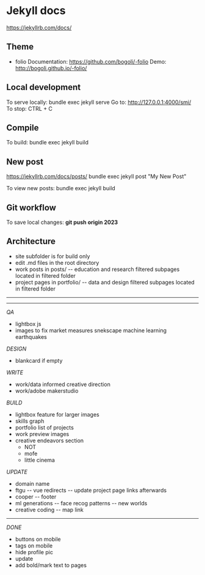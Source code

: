 # Jekyll docs
https://jekyllrb.com/docs/

## Theme
 *  folio
Documentation: https://github.com/bogoli/-folio
Demo: http://bogoli.github.io/-folio/


## Local development
To serve locally: 
    bundle exec jekyll serve
Go to: http://127.0.0.1:4000/smi/
To stop: CTRL + C

## Compile
To build: 
    bundle exec jekyll build


## New post
https://jekyllrb.com/docs/posts/
    bundle exec jekyll post "My New Post"

To view new posts: 
    bundle exec jekyll build

## Git workflow
To save local changes: 
    **git push origin 2023**


## Architecture
- site subfolder is for build only
- edit .md files in the root directory
- work posts in posts/
    -- education and research filtered subpages located in filtered folder
- project pages in portfolio/
    -- data and design filtered subpages located in filtered folder

<hr/>
<hr/>

*QA*
- lightbox js
- images to fix
    market measures
    snekscape
    machine learning
    earthquakes

*DESIGN*
- blankcard if empty

*WRITE*
- work/data informed creative direction
- work/adobe makerstudio

*BUILD*
- lightbox feature for larger images
- skills graph
- portfolio list of projects
- work preview images
- creative endeavors section
    - NOT
    - mofe
    - little cinema

*UPDATE*
- domain name
- ftgu
    -- vue redirects
    -- update project page links afterwards
- cooper
    -- footer
- ml generations
    -- face recog patterns
    -- new worlds
- creative coding
    -- map link

****************
*DONE*
- buttons on mobile
- tags on mobile
- hide profile pic
- update
- add bold/mark text to pages
